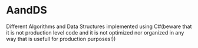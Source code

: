 # AandDS
Different Algorithms and Data Structures implemented using C#(beware that it is not production level code and it is not optimized nor organized in any way that is usefull for production purposes!))
